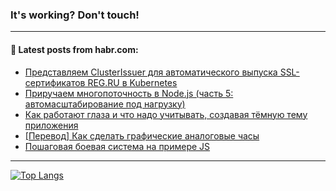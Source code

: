 ### It's working? Don't touch!

---
<!--
#### 🛠️ Technical stack:

![C++](https://img.shields.io/badge/C++-informational?logo=c%2B%2B&style=flat&logoColor=white&color=9C033A)
![Java](https://img.shields.io/badge/Java-informational?logo=java&style=flat&logoColor=white&color=007396)
![Kotlin](https://img.shields.io/badge/Kotlin-informational?logo=Kotlin&style=flat&logoColor=white&color=0095D5)
![JS](https://img.shields.io/badge/JS-informational?logo=javaScript&style=flat&logoColor=black&color=F7Df1E) <br>
![HTML5](https://img.shields.io/badge/HTML5-informational?logo=html5&style=flat&logoColor=white&color=E34F26)
![CSS3](https://img.shields.io/badge/CSS3-informational?logo=css3&style=flat&logoColor=white&color=157286)
![Sass](https://img.shields.io/badge/Saas-informational?logo=sass&style=flat&logoColor=white&color=hotpink)
![PHP](https://img.shields.io/badge/PHP-informational?logo=php&style=flat&logoColor=white&color=777BB4) <br>
![WebPAck](https://img.shields.io/badge/WebPack-informational?logo=webPack&style=flat&logoColor=white&color=FF6F00)
![Bootstrap](https://img.shields.io/badge/Bootstrap-informational?logo=Bootstrap&style=flat&logoColor=white&color=7952B3)
![MySQL](https://img.shields.io/badge/MySQL-informational?logo=MySQL&style=flat&logoColor=white&color=00f) <br>
![NodeJS](https://img.shields.io/badge/NodeJS-informational?logo=node.js&style=flat&logoColor=white&color=43853D)
![Spring](https://img.shields.io/badge/Spring-informational?logo=Spring&style=flat&logoColor=white&color=0A9EDC)
![Angular](https://img.shields.io/badge/Vue-informational?logo=vue.js&style=flat&logoColor=white&color=red)
![Git](https://img.shields.io/badge/Git-informational?logo=git&style=flat&logoColor=white&color=darkorange)

___
-->

#### 💬 Latest posts from habr.com:

<!-- BLOG-POST-LIST:START -->
- [Представляем ClusterIssuer для автоматического выпуска SSL-сертификатов REG.RU в Kubernetes](https://habr.com/ru/post/693858/?utm_source=habrahabr&utm_medium=rss&utm_campaign=693858)
- [Приручаем многопоточность в Node.js &lpar;часть 5: автомасштабирование под нагрузку&rpar;](https://habr.com/ru/post/693738/?utm_source=habrahabr&utm_medium=rss&utm_campaign=693738)
- [Как работают глаза и что надо учитывать, создавая тёмную тему приложения](https://habr.com/ru/post/694412/?utm_source=habrahabr&utm_medium=rss&utm_campaign=694412)
- [[Перевод] Как сделать графические аналоговые часы](https://habr.com/ru/post/694332/?utm_source=habrahabr&utm_medium=rss&utm_campaign=694332)
- [Пошаговая боевая система на примере JS](https://habr.com/ru/post/694390/?utm_source=habrahabr&utm_medium=rss&utm_campaign=694390)
<!-- BLOG-POST-LIST:END -->

---

[![Top Langs](https://github-readme-stats.vercel.app/api/top-langs/?username=zloylis&layout=compact&hide_border=true&theme=dracula)](https://github.com/zloylis)
